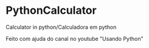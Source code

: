 # PythonCalculator
Calculator in python/Calculadora em python

Feito com ajuda do canal no youtube "Usando Python"
